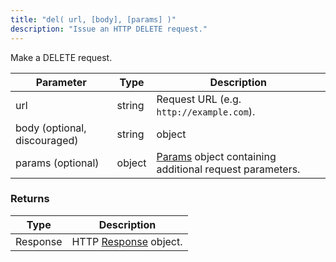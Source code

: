```yaml
---
title: "del( url, [body], [params] )"
description: "Issue an HTTP DELETE request."
---
```


Make a DELETE request.

| Parameter | Type | Description |
| --------- | ---- | ----------- |
| url                          | string | Request URL (e.g. `http://example.com`).                                                              |
| body (optional, discouraged) | string | object                                                                                                | Request body; objects will be `x-www-form-urlencoded`. This is discouraged, because sending a DELETE request with a body has [no defined semantics](https://tools.ietf.org/html/rfc7231#section-4.3.5) and may cause some servers to reject it. |
| params (optional)            | object | [Params](/javascript-api/k6-http/params-k6-http) object containing additional request parameters. |

### Returns

| Type     | Description                                                           |
| -------- | --------------------------------------------------------------------- |
| Response | HTTP [Response](/javascript-api/k6-http/response-k6-http) object. |
